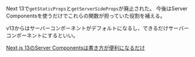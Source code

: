 Next 13で`getStaticProps`と`getServerSideProps`が廃止された。
今後はServer Componentsを使うだけでこれらの関数が担っていた役割を補える。

v13からはサーバーコンポーネントがデフォルトになるし、できるだけサーバーコンポーネントにするといい。

[Next.js 13のServer Componentsは書き方が便利になるだけ](https://zenn.dev/sumiren/articles/f39a151e7320d5)
